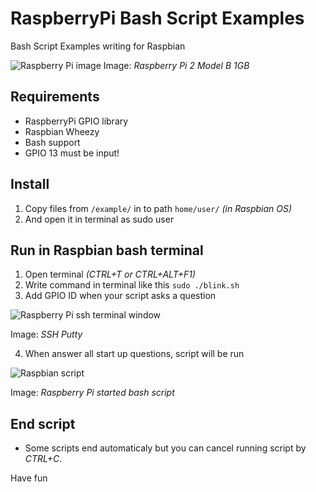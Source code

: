 # RaspberryPi Bash Script Examples
Bash Script Examples writing for Raspbian

![Raspberry Pi image](https://www.raspberrypi.org/wp-content/uploads/2015/01/Pi2ModB1GB_-comp.jpeg)
Image: _Raspberry Pi 2 Model B 1GB_

## Requirements
* RaspberryPi GPIO library
* Raspbian Wheezy
* Bash support
* GPIO 13 must be input! 

## Install
1. Copy files from `/example/` in to path `home/user/` _(in Raspbian OS)_
2. And open it in terminal as sudo user

## Run in Raspbian bash terminal
1. Open terminal _(CTRL+T or CTRL+ALT+F1)_
2. Write command in terminal like this `sudo ./blink.sh`
3. Add GPIO ID when your script asks a question

![Raspberry Pi ssh terminal window](http://www.opensencillo.com/wp-content/uploads/2015/09/Snímka-obrazovky-z-2015-09-16-210049.png)

Image: _SSH Putty_

4. When answer all start up questions, script will be run

![Raspbian script](http://www.opensencillo.com/wp-content/uploads/2015/09/Snímka-obrazovky-z-2015-09-16-210058.png)

Image: _Raspberry Pi started bash script_

## End script
* Some scripts end automaticaly but you can cancel running script by _CTRL+C_.

Have fun
